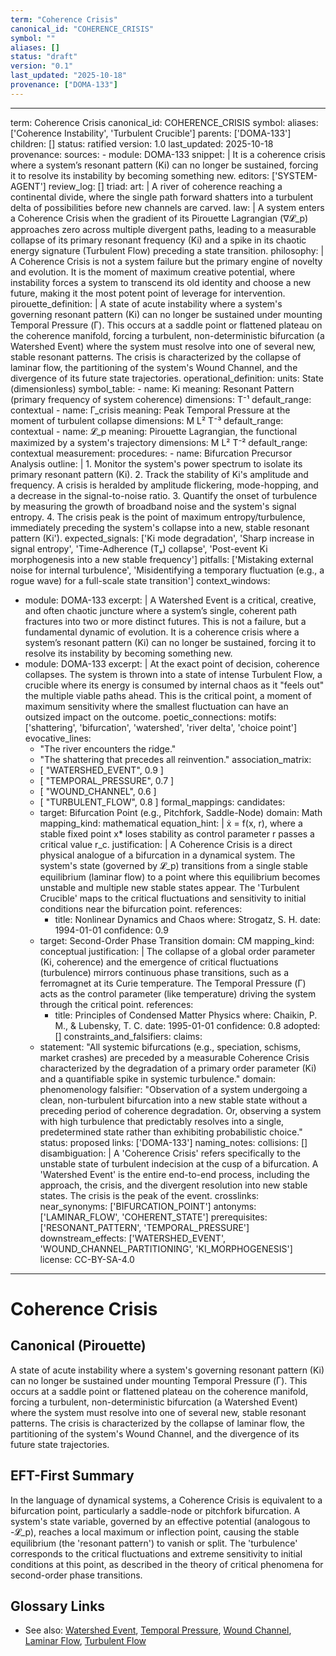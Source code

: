```yaml
---
term: "Coherence Crisis"
canonical_id: "COHERENCE_CRISIS"
symbol: ""
aliases: []
status: "draft"
version: "0.1"
last_updated: "2025-10-18"
provenance: ["DOMA-133"]
---
```


---
term: Coherence Crisis
canonical_id: COHERENCE_CRISIS
symbol: 
aliases: ['Coherence Instability', 'Turbulent Crucible']
parents: ['DOMA-133']
children: []
status: ratified
version: 1.0
last_updated: 2025-10-18
provenance:
  sources:
    - module: DOMA-133
      snippet: |
        It is a coherence crisis where a system’s resonant pattern (Ki) can no longer be sustained, forcing it to resolve its instability by becoming something new.
  editors: ['SYSTEM-AGENT']
  review_log: []
triad:
  art: |
    A river of coherence reaching a continental divide, where the single path forward shatters into a turbulent delta of possibilities before new channels are carved.
  law: |
    A system enters a Coherence Crisis when the gradient of its Pirouette Lagrangian (∇𝓛_p) approaches zero across multiple divergent paths, leading to a measurable collapse of its primary resonant frequency (Ki) and a spike in its chaotic energy signature (Turbulent Flow) preceding a state transition.
  philosophy: |
    A Coherence Crisis is not a system failure but the primary engine of novelty and evolution. It is the moment of maximum creative potential, where instability forces a system to transcend its old identity and choose a new future, making it the most potent point of leverage for intervention.
pirouette_definition: |
  A state of acute instability where a system's governing resonant pattern (Ki) can no longer be sustained under mounting Temporal Pressure (Γ). This occurs at a saddle point or flattened plateau on the coherence manifold, forcing a turbulent, non-deterministic bifurcation (a Watershed Event) where the system must resolve into one of several new, stable resonant patterns. The crisis is characterized by the collapse of laminar flow, the partitioning of the system's Wound Channel, and the divergence of its future state trajectories.
operational_definition:
  units: State (dimensionless)
  symbol_table:
    - name: Ki
      meaning: Resonant Pattern (primary frequency of system coherence)
      dimensions: T⁻¹
      default_range: contextual
    - name: Γ_crisis
      meaning: Peak Temporal Pressure at the moment of turbulent collapse
      dimensions: M L² T⁻³
      default_range: contextual
    - name: 𝓛_p
      meaning: Pirouette Lagrangian, the functional maximized by a system's trajectory
      dimensions: M L² T⁻²
      default_range: contextual
  measurement:
    procedures:
      - name: Bifurcation Precursor Analysis
        outline: |
          1. Monitor the system's power spectrum to isolate its primary resonant pattern (Ki).
          2. Track the stability of Ki's amplitude and frequency. A crisis is heralded by amplitude flickering, mode-hopping, and a decrease in the signal-to-noise ratio.
          3. Quantify the onset of turbulence by measuring the growth of broadband noise and the system's signal entropy.
          4. The crisis peak is the point of maximum entropy/turbulence, immediately preceding the system's collapse into a new, stable resonant pattern (Ki').
        expected_signals: ['Ki mode degradation', 'Sharp increase in signal entropy', 'Time-Adherence (Tₐ) collapse', 'Post-event Ki morphogenesis into a new stable frequency']
        pitfalls: ['Mistaking external noise for internal turbulence', 'Misidentifying a temporary fluctuation (e.g., a rogue wave) for a full-scale state transition']
context_windows:
  - module: DOMA-133
    excerpt: |
      A Watershed Event is a critical, creative, and often chaotic juncture where a system’s single, coherent path fractures into two or more distinct futures. This is not a failure, but a fundamental dynamic of evolution. It is a coherence crisis where a system’s resonant pattern (Ki) can no longer be sustained, forcing it to resolve its instability by becoming something new.
  - module: DOMA-133
    excerpt: |
      At the exact point of decision, coherence collapses. The system is thrown into a state of intense Turbulent Flow, a crucible where its energy is consumed by internal chaos as it "feels out" the multiple viable paths ahead. This is the critical point, a moment of maximum sensitivity where the smallest fluctuation can have an outsized impact on the outcome.
poetic_connections:
  motifs: ['shattering', 'bifurcation', 'watershed', 'river delta', 'choice point']
  evocative_lines:
    - "The river encounters the ridge."
    - "The shattering that precedes all reinvention."
  association_matrix:
    - [ "WATERSHED_EVENT", 0.9 ]
    - [ "TEMPORAL_PRESSURE", 0.7 ]
    - [ "WOUND_CHANNEL", 0.6 ]
    - [ "TURBULENT_FLOW", 0.8 ]
formal_mappings:
  candidates:
    - target: Bifurcation Point (e.g., Pitchfork, Saddle-Node)
      domain: Math
      mapping_kind: mathematical
      equation_hint: |
        ẋ = f(x, r), where a stable fixed point x* loses stability as control parameter r passes a critical value r_c.
      justification: |
        A Coherence Crisis is a direct physical analogue of a bifurcation in a dynamical system. The system's state (governed by 𝓛_p) transitions from a single stable equilibrium (laminar flow) to a point where this equilibrium becomes unstable and multiple new stable states appear. The 'Turbulent Crucible' maps to the critical fluctuations and sensitivity to initial conditions near the bifurcation point.
      references:
        - title: Nonlinear Dynamics and Chaos
          where: Strogatz, S. H.
          date: 1994-01-01
      confidence: 0.9
    - target: Second-Order Phase Transition
      domain: CM
      mapping_kind: conceptual
      justification: |
        The collapse of a global order parameter (Ki, coherence) and the emergence of critical fluctuations (turbulence) mirrors continuous phase transitions, such as a ferromagnet at its Curie temperature. The Temporal Pressure (Γ) acts as the control parameter (like temperature) driving the system through the critical point.
      references:
        - title: Principles of Condensed Matter Physics
          where: Chaikin, P. M., & Lubensky, T. C.
          date: 1995-01-01
      confidence: 0.8
  adopted: []
constraints_and_falsifiers:
  claims:
    - statement: "All systemic bifurcations (e.g., speciation, schisms, market crashes) are preceded by a measurable Coherence Crisis characterized by the degradation of a primary order parameter (Ki) and a quantifiable spike in systemic turbulence."
      domain: phenomenology
      falsifier: "Observation of a system undergoing a clean, non-turbulent bifurcation into a new stable state without a preceding period of coherence degradation. Or, observing a system with high turbulence that predictably resolves into a single, predetermined state rather than exhibiting probabilistic choice."
      status: proposed
      links: ['DOMA-133']
naming_notes:
  collisions: []
  disambiguation: |
    A 'Coherence Crisis' refers specifically to the unstable state of turbulent indecision at the cusp of a bifurcation. A 'Watershed Event' is the entire end-to-end process, including the approach, the crisis, and the divergent resolution into new stable states. The crisis is the peak of the event.
crosslinks:
  near_synonyms: ['BIFURCATION_POINT']
  antonyms: ['LAMINAR_FLOW', 'COHERENT_STATE']
  prerequisites: ['RESONANT_PATTERN', 'TEMPORAL_PRESSURE']
  downstream_effects: ['WATERSHED_EVENT', 'WOUND_CHANNEL_PARTITIONING', 'KI_MORPHOGENESIS']
license: CC-BY-SA-4.0
---

# Coherence Crisis

## Canonical (Pirouette)
A state of acute instability where a system's governing resonant pattern (Ki) can no longer be sustained under mounting Temporal Pressure (Γ). This occurs at a saddle point or flattened plateau on the coherence manifold, forcing a turbulent, non-deterministic bifurcation (a Watershed Event) where the system must resolve into one of several new, stable resonant patterns. The crisis is characterized by the collapse of laminar flow, the partitioning of the system's Wound Channel, and the divergence of its future state trajectories.

## EFT-First Summary
In the language of dynamical systems, a Coherence Crisis is equivalent to a bifurcation point, particularly a saddle-node or pitchfork bifurcation. A system's state variable, governed by an effective potential (analogous to -𝓛_p), reaches a local maximum or inflection point, causing the stable equilibrium (the 'resonant pattern') to vanish or split. The 'turbulence' corresponds to the critical fluctuations and extreme sensitivity to initial conditions at this point, as described in the theory of critical phenomena for second-order phase transitions.

## Glossary Links
- See also: [Watershed Event](link), [Temporal Pressure](link), [Wound Channel](link), [Laminar Flow](link), [Turbulent Flow](link)